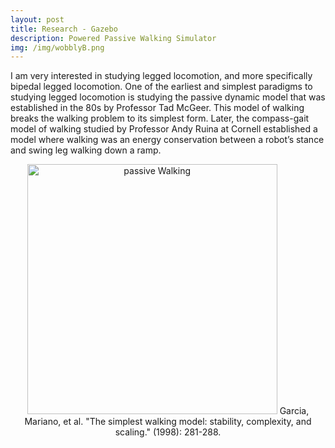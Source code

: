 ```yaml
---
layout: post
title: Research - Gazebo
description: Powered Passive Walking Simulator
img: /img/wobblyB.png
---
```


I am very interested in studying legged locomotion, and more specifically bipedal legged locomotion. One of the earliest and simplest paradigms to studying legged locomotion is studying the passive dynamic model that was established in the 80s by Professor Tad McGeer. This model of walking breaks the walking problem to its simplest form. Later, the compass-gait model of walking studied by Professor Andy Ruina at Cornell established a model where walking was an energy conservation between a robot’s stance and swing leg walking down a ramp.

<p align="center">
  <img src="http://krcarter.github.io/img/passive.png" alt="passive Walking" width="400"/>
  Garcia, Mariano, et al. "The simplest walking model: stability, complexity, and scaling." (1998): 281-288.
</p>
